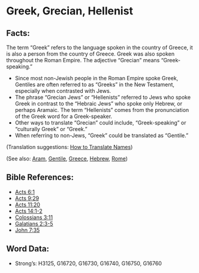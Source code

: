 # Greek, Grecian, Hellenist

## Facts:

The term “Greek” refers to the language spoken in the country of Greece, it is also a person from the country of Greece. Greek was also spoken throughout the Roman Empire. The adjective “Grecian” means “Greek-speaking.”

* Since most non-Jewish people in the Roman Empire spoke Greek, Gentiles are often referred to as “Greeks” in the New Testament, especially when contrasted with Jews.
* The phrase “Grecian Jews” or “Hellenists” referred to Jews who spoke Greek in contrast to the “Hebraic Jews” who spoke only Hebrew, or perhaps Aramaic. The term “Hellenists” comes from the pronunciation of the Greek word for a Greek-speaker.
* Other ways to translate “Grecian” could include, “Greek-speaking” or “culturally Greek” or “Greek.”
* When referring to non-Jews, “Greek” could be translated as “Gentile.”

(Translation suggestions: [How to Translate Names](rc://en/ta/man/translate/translate-names))

(See also: [Aram](../names/aram.md), [Gentile](../kt/gentile.md), [Greece](../names/greece.md), [Hebrew](../kt/hebrew.md), [Rome](../names/rome.md))

## Bible References:

* [Acts 6:1](rc://en/tn/help/act/06/1)
* [Acts 9:29](rc://en/tn/help/act/09/29)
* [Acts 11:20](rc://en/tn/help/act/11/20)
* [Acts 14:1-2](rc://en/tn/help/act/14/01)
* [Colossians 3:11](rc://en/tn/help/col/03/11)
* [Galatians 2:3-5](rc://en/tn/help/gal/02/03)
* [John 7:35](rc://en/tn/help/jhn/07/35)

## Word Data:

* Strong’s: H3125, G16720, G16730, G16740, G16750, G16760
